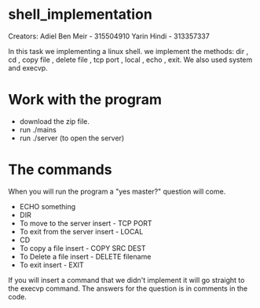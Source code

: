 # shell_implementation
Creators:
Adiel Ben Meir - 315504910
Yarin Hindi - 313357337

In this task we implementing a linux shell.
we implement the methods:
dir , cd , copy file , delete file , tcp port , local , echo , exit.
We also used system and execvp.

# Work with the program 
- download the zip file.
- run ./mains
- run ./server (to open the server)

# The commands
When you will run the program a "yes master?" question will come.
- ECHO something
- DIR
- To move to the server insert - TCP PORT
- To exit from the server insert - LOCAL
- CD
- To copy a file insert - COPY SRC DEST
- To Delete a file insert - DELETE filename
- To exit insert - EXIT

If you will insert a command that we didn't implement it will go straight to the execvp command.
The answers for the question is in comments in the code.
